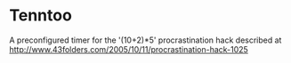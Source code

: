 # Tenntoo
A preconfigured timer for the '(10+2)*5' procrastination hack described at http://www.43folders.com/2005/10/11/procrastination-hack-1025

